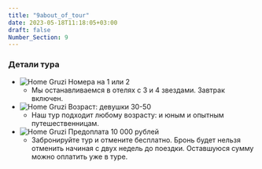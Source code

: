 ```yaml
---
title: "9about_of_tour"
date: 2023-05-18T11:18:05+03:00
draft: false
Number_Section: 9
---
```


### Детали тура ###

- ![Home Gruzi](img/Bed.png) Номера на 1 или 2
    - Мы останавливаемся в отелях с 3 и 4 звездами. Завтрак включен.
- ![Home Gruzi](img/Woman.png) Возраст: девушки 30-50
    - Наш тур подходит любому возрасту: и юным и опытным путешественницам.
- ![Home Gruzi](img/BackNo.png) Предоплата 10 000 рублей
    - Забронируйте тур и отмените бесплатно. Бронь будет 
    нельзя отменить начиная с двух недель до поездки.
    Оставшуюся сумму можно оплатить уже в туре.